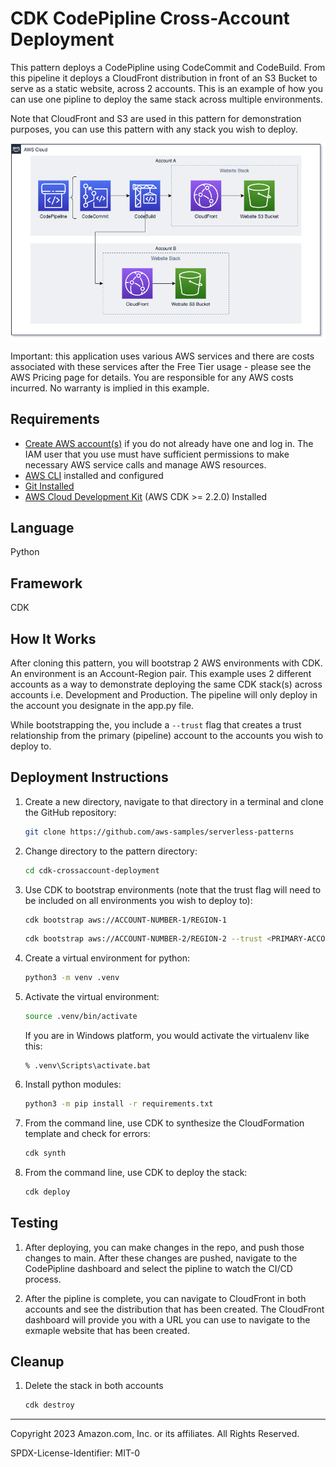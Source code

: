 # CDK CodePipline Cross-Account Deployment

This pattern deploys a CodePipline using CodeCommit and CodeBuild. From this pipeline it deploys a CloudFront distribution in front of an S3 Bucket to serve as a static website, across 2 accounts. This is an example of how you can use one pipline to deploy the same stack across multiple environments.

Note that CloudFront and S3 are used in this pattern for demonstration purposes, you can use this pattern with any stack you wish to deploy.

![Pattern architecture](img/serverless-pattern.png)

Important: this application uses various AWS services and there are costs associated with these services after the Free Tier usage - please see the AWS Pricing page for details. You are responsible for any AWS costs incurred. No warranty is implied in this example.

## Requirements

* [Create AWS account(s)](https://portal.aws.amazon.com/gp/aws/developer/registration/index.html) if you do not already have one and log in. The IAM user that you use must have sufficient permissions to make necessary AWS service calls and manage AWS resources.
* [AWS CLI](https://docs.aws.amazon.com/cli/latest/userguide/install-cliv2.html) installed and configured
* [Git Installed](https://git-scm.com/book/en/v2/Getting-Started-Installing-Git)
* [AWS Cloud Development Kit](https://docs.aws.amazon.com/cdk/v2/guide/getting_started.html) (AWS CDK >= 2.2.0) Installed

## Language

Python

## Framework

CDK

## How It Works

After cloning this pattern, you will bootstrap 2 AWS environments with CDK. An environment is an Account-Region pair. This example uses 2 different accounts as a way to demonstrate deploying the same CDK stack(s) across accounts i.e. Development and Production. The pipeline will only deploy in the account you designate in the app.py file.

While bootstrapping the, you include a ```--trust``` flag that creates a trust relationship from the primary (pipeline) account to the accounts you wish to deploy to.

## Deployment Instructions

1. Create a new directory, navigate to that directory in a terminal and clone the GitHub repository:
    ```bash
    git clone https://github.com/aws-samples/serverless-patterns
    ```
2. Change directory to the pattern directory:
    ```bash
    cd cdk-crossaccount-deployment
    ```
3. Use CDK to bootstrap environments (note that the trust flag will need to be included on all environments you wish to deploy to):
    ```bash
    cdk bootstrap aws://ACCOUNT-NUMBER-1/REGION-1
    ```

    ```bash
    cdk bootstrap aws://ACCOUNT-NUMBER-2/REGION-2 --trust <PRIMARY-ACCOUNT-NUMBER>
    ```

4. Create a virtual environment for python:
    ```bash
    python3 -m venv .venv
    ```
5. Activate the virtual environment:
    ```bash
    source .venv/bin/activate
    ```

    If you are in Windows platform, you would activate the virtualenv like this:

    ```
    % .venv\Scripts\activate.bat
    ```

6. Install python modules:

    ```bash
    python3 -m pip install -r requirements.txt
    ```

7. From the command line, use CDK to synthesize the CloudFormation template and check for errors:

    ```bash
    cdk synth
    ```

8. From the command line, use CDK to deploy the stack:

    ```bash
    cdk deploy
    ```
## Testing

1. After deploying, you can make changes in the repo, and push those changes to main. After these changes are pushed, navigate to the CodePipline dashboard and select the pipline to watch the CI/CD process.

2. After the pipline is complete, you can navigate to CloudFront in both accounts and see the distribution that has been created. The CloudFront dashboard will provide you with a URL you can use to navigate to the exmaple website that has been created.

## Cleanup

1. Delete the stack in both accounts

    ```bash
    cdk destroy
    ```

----
Copyright 2023 Amazon.com, Inc. or its affiliates. All Rights Reserved.

SPDX-License-Identifier: MIT-0